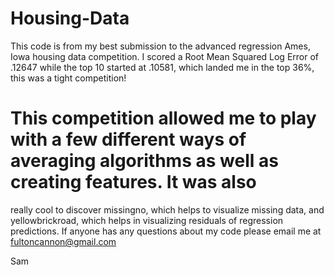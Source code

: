 # Housing-Data
This code is from my best submission to the advanced regression Ames, Iowa housing data competition. 
I scored a Root Mean Squared Log Error of .12647 while the top 10 started at .10581, which landed me in the top 36%, this was a 
tight competition!

# This competition allowed me to play with a few different ways of averaging algorithms as well as creating features. It was also 
really cool to discover missingno, which helps to visualize missing data, and yellowbrickroad, which helps in visualizing residuals of 
regression predictions. If anyone has any questions about my code please email me at fultoncannon@gmail.com

Sam
